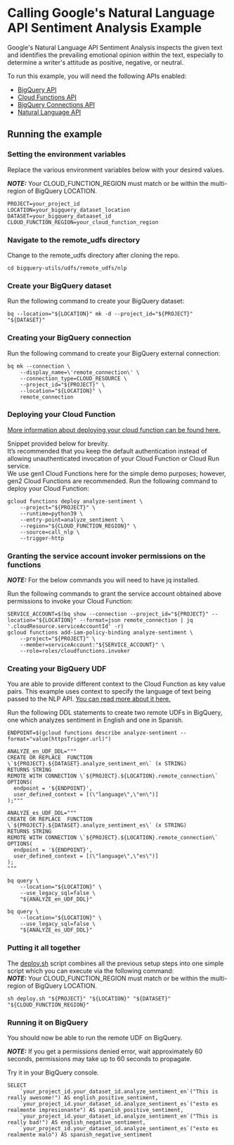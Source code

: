 # Calling Google's Natural Language API Sentiment Analysis Example 

Google's Natural Language API Sentiment Analysis inspects the given text and identifies the prevailing emotional opinion within the text, especially to determine a writer's attitude as positive, negative, or neutral.  

To run this example, you will need the following APIs enabled:
* [BigQuery API](https://cloud.google.com/bigquery/docs)
* [Cloud Functions API](https://cloud.google.com/functions/docs)
* [BigQuery Connections API](https://cloud.google.com/bigquery/docs/working-with-connections#enable_the_connection_service)
* [Natural Language API](https://cloud.google.com/natural-language/docs/setup#api)

## Running the example

### Setting the environment variables 

Replace the various environment variables below with your desired values.  

**_NOTE:_** Your CLOUD_FUNCTION_REGION must match or be within the multi-region of BigQuery LOCATION. 

```
PROJECT=your_project_id
LOCATION=your_bigquery_dataset_location
DATASET=your_bigquery_dataaset_id
CLOUD_FUNCTION_REGION=your_cloud_function_region
```

### Navigate to the remote_udfs directory
Change to the remote_udfs directory after cloning the repo. 
```
cd bigquery-utils/udfs/remote_udfs/nlp
```

### Create your BigQuery dataset
Run the following command to create your BigQuery dataset:
```
bq --location="${LOCATION}" mk -d --project_id="${PROJECT}" "${DATASET}"
```

### Creating your BigQuery connection 

Run the following command to create your BigQuery external connection:

```
bq mk --connection \
    --display_name=\'remote_connection\' \
    --connection_type=CLOUD_RESOURCE \
    --project_id="${PROJECT}" \
    --location="${LOCATION}" \
    remote_connection
```

### Deploying your Cloud Function

[More information about deploying your cloud function can be found here.](https://cloud.google.com/functions/docs/deploy)

Snippet provided below for brevity.  
It’s recommended that you keep the default authentication instead of allowing unauthenticated invocation of your Cloud Function or Cloud Run service.  
We use gen1 Cloud Functions here for the simple demo purposes; however, gen2 Cloud Functions are recommended. 
Run the following command to deploy your Cloud Function:
```
gcloud functions deploy analyze-sentiment \
    --project="${PROJECT}" \
    --runtime=python39 \
    --entry-point=analyze_sentiment \
    --region="${CLOUD_FUNCTION_REGION}" \
    --source=call_nlp \
    --trigger-http
```

### Granting the service account invoker permissions on the functions


**_NOTE:_** For the below commands you will need to have jq installed.  

Run the following commands to grant the service account obtained above permissions to invoke your Cloud Function:

```
SERVICE_ACCOUNT=$(bq show --connection --project_id="${PROJECT}" --location="${LOCATION}" --format=json remote_connection | jq '.cloudResource.serviceAccountId' -r)
gcloud functions add-iam-policy-binding analyze-sentiment \
    --project="${PROJECT}" \
    --member=serviceAccount:"${SERVICE_ACCOUNT}" \
    --role=roles/cloudfunctions.invoker
```

### Creating your BigQuery UDF

You are able to provide different context to the Cloud Function as key value pairs. This example uses context to specify the language of text being passed to the NLP API. 
[You can read more about it here.](https://cloud.google.com/bigquery/docs/reference/standard-sql/remote-functions#providing_user_defined_context)

Run the following DDL statements to create two remote UDFs in BigQuery, one which analyzes sentiment in English and one in Spanish.

```
ENDPOINT=$(gcloud functions describe analyze-sentiment --format="value(httpsTrigger.url)")

ANALYZE_en_UDF_DDL="""
CREATE OR REPLACE  FUNCTION \`${PROJECT}.${DATASET}.analyze_sentiment_en\` (x STRING)
RETURNS STRING
REMOTE WITH CONNECTION \`${PROJECT}.${LOCATION}.remote_connection\`
OPTIONS(
  endpoint = '${ENDPOINT}',
  user_defined_context = [(\"language\",\"en\")]
);"""

ANALYZE_es_UDF_DDL="""
CREATE OR REPLACE  FUNCTION \`${PROJECT}.${DATASET}.analyze_sentiment_es\` (x STRING)
RETURNS STRING
REMOTE WITH CONNECTION \`${PROJECT}.${LOCATION}.remote_connection\`
OPTIONS(
  endpoint = '${ENDPOINT}',
  user_defined_context = [(\"language\",\"es\")]
);
"""

bq query \
    --location="${LOCATION}" \
    --use_legacy_sql=false \
    "${ANALYZE_en_UDF_DDL}"
    
bq query \
    --location="${LOCATION}" \
    --use_legacy_sql=false \
    "${ANALYZE_es_UDF_DDL}"    
```

### Putting it all together

The [deploy.sh](/udfs/remote_udfs/nlp/deploy.sh) script combines all the previous setup steps into one simple script which you can execute via the following command:  
**_NOTE:_** Your CLOUD_FUNCTION_REGION must match or be within the multi-region of BigQuery LOCATION. 

```
sh deploy.sh "${PROJECT}" "${LOCATION}" "${DATASET}" "${CLOUD_FUNCTION_REGION}"
```

### Running it on BigQuery
You should now be able to run the remote UDF on BigQuery.

**_NOTE:_** If you get a permissions denied error, wait approximately 60 seconds, permissions may take up to 60 seconds to propagate. 

Try it in your BigQuery console. 
```
SELECT
    `your_project_id.your_dataset_id.analyze_sentiment_en`("This is really awesome!") AS english_positive_sentiment,
    `your_project_id.your_dataset_id.analyze_sentiment_es`("esto es realmente impresionante") AS spanish_positive_sentiment,
    `your_project_id.your_dataset_id.analyze_sentiment_en`("This is really bad!") AS english_negative_sentiment,
    `your_project_id.your_dataset_id.analyze_sentiment_es`("esto es realmente malo") AS spanish_negative_sentiment
```
